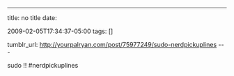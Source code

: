 ---
title: no title
date:

 2009-02-05T17:34:37-05:00 
tags:  []

tumblr_url: http://yourpalryan.com/post/75977249/sudo-nerdpickuplines
\-\--

sudo !! \#nerdpickuplines
